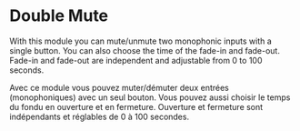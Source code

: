# Double Mute

With this module you can mute/unmute two monophonic inputs with a single button. You can
also choose the time of the fade-in and fade-out. Fade-in and fade-out are
independent and adjustable from 0 to 100 seconds.

Avec ce module vous pouvez muter/démuter deux entrées (monophoniques) avec un seul bouton. Vous
pouvez aussi choisir le temps du fondu en ouverture et en fermeture. Ouverture
et fermeture sont indépendants et réglables de 0 à 100 secondes.
